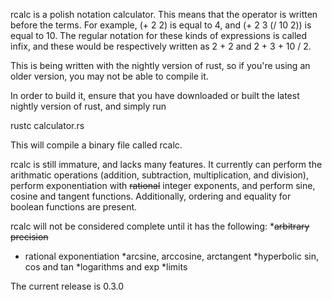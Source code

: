 rcalc is a polish notation calculator. This means that the operator is written
before the terms. For example, (+ 2 2) is equal to 4, and (+ 2 3 (/ 10 2)) is
equal to 10. The regular notation for these kinds of expressions is called infix,
and these would be respectively written as 2 + 2 and 2 + 3 + 10 / 2.

This is being written with the nightly version of rust, so if you're using an
older version, you may not be able to compile it.

In order to build it, ensure that you have downloaded or built the latest nightly
version of rust, and simply run

rustc calculator.rs

This will compile a binary file called rcalc.

rcalc is still immature, and lacks many features. It currently can perform
the arithmatic operations (addition, subtraction, multiplication, and division),
perform exponentiation with ~~rational~~ integer exponents, and perform sine, 
cosine and tangent functions. Additionally, ordering and equality for boolean 
functions are present.

rcalc will not be considered complete until it has the following:
*~~arbitrary precision~~
* rational exponentiation
*arcsine, arccosine, arctangent
*hyperbolic sin, cos and tan
*logarithms and exp
*limits

The current release is 0.3.0
